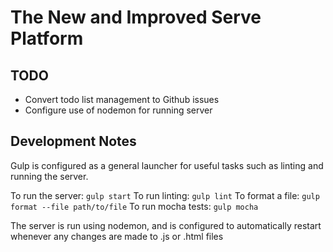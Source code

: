 The New and Improved Serve Platform
===================================

TODO
----
  - Convert todo list management to Github issues
  - Configure use of nodemon for running server

Development Notes
-----------------
Gulp is configured as a general launcher for useful tasks such as linting and
running the server.

To run the server:  `gulp start`
To run linting:     `gulp lint`
To format a file:   `gulp format --file path/to/file`
To run mocha tests: `gulp mocha`

The server is run using nodemon, and is configured to automatically restart
whenever any changes are made to .js or .html files
